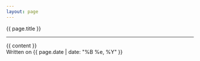 ```yaml
--- 
layout: page 
---
```

<div class="outer-container">
    <div class="container expandable alt-background">
        <div class="title center">{{ page.title }}</div>
        <hr>
        <div class="container center">
            <div class="post">
                <div class="entry">
                    {{ content }}
                </div>
                <div class="date">
                    Written on {{ page.date | date: "%B %e, %Y" }}
                </div>
            </div>
        </div>
    </div>
</div>